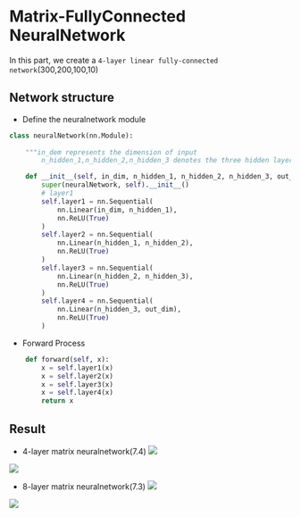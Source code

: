 # Matrix-FullyConnected NeuralNetwork
  In this part, we create a `4-layer linear fully-connected network`(300,200,100,10)

##  Network structure
* Define the neuralnetwork module
```python
class neuralNetwork(nn.Module):
    
    """in_dem represents the dimension of input
        n_hidden_1,n_hidden_2,n_hidden_3 denotes the three hidden layers' number"""

    def __init__(self, in_dim, n_hidden_1, n_hidden_2, n_hidden_3, out_dim):
        super(neuralNetwork, self).__init__()
        # layer1
        self.layer1 = nn.Sequential(
            nn.Linear(in_dim, n_hidden_1),
            nn.ReLU(True)
        )
        self.layer2 = nn.Sequential(
            nn.Linear(n_hidden_1, n_hidden_2),
            nn.ReLU(True)
        )
        self.layer3 = nn.Sequential(
            nn.Linear(n_hidden_2, n_hidden_3),
            nn.ReLU(True)
        )
        self.layer4 = nn.Sequential(
            nn.Linear(n_hidden_3, out_dim),
            nn.ReLU(True)
        )
```

* Forward Process
```python
    def forward(self, x):
        x = self.layer1(x)
        x = self.layer2(x)
        x = self.layer3(x)
        x = self.layer4(x)
        return x
```

##  Result
* 4-layer matrix neuralnetwork(7.4)
![](https://github.com/hust512/Homomorphic_CP_Tensor_Dcomposition/raw/master/Tensor_NeuralNetwork/NeuralNetwork_DP/Matrix-FullyConnected/MNIST/tnn4_Loss.png)

![](https://github.com/hust512/Homomorphic_CP_Tensor_Dcomposition/raw/master/Tensor_NeuralNetwork/NeuralNetwork_DP/Matrix-FullyConnected/MNIST/tnn4_Acc.png)

* 8-layer matrix neuralnetwork(7.3)
![](https://github.com/hust512/Homomorphic_CP_Tensor_Dcomposition/raw/master/Tensor_NeuralNetwork/NeuralNetwork_DP/Matrix-FullyConnected/MNIST/tnn8_Loss.png)

![](https://github.com/hust512/Homomorphic_CP_Tensor_Dcomposition/raw/master/Tensor_NeuralNetwork/NeuralNetwork_DP/Matrix-FullyConnected/MNIST/tnn8_Acc.png)
